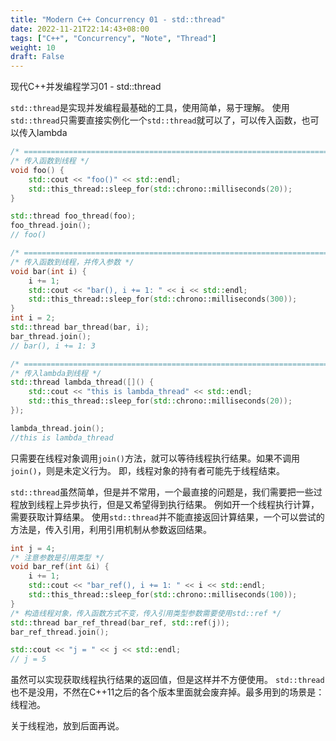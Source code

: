 ```yaml
---
title: "Modern C++ Concurrency 01 - std::thread"
date: 2022-11-21T22:14:43+08:00
tags: ["C++", "Concurrency", "Note", "Thread"]
weight: 10
draft: False
---
```


现代C++并发编程学习01 - std::thread

`std::thread`是实现并发编程最基础的工具，使用简单，易于理解。
使用`std::thread`只需要直接实例化一个`std::thread`就可以了，可以传入函数，也可以传入lambda
```cpp
/* ========================================================================= */
/* 传入函数到线程 */
void foo() {
    std::cout << "foo()" << std::endl;
    std::this_thread::sleep_for(std::chrono::milliseconds(20));
}

std::thread foo_thread(foo);
foo_thread.join();
// foo()

/* ========================================================================= */
/* 传入函数到线程，并传入参数 */
void bar(int i) {
    i += 1;
    std::cout << "bar(), i += 1: " << i << std::endl;
    std::this_thread::sleep_for(std::chrono::milliseconds(300));
}
int i = 2;
std::thread bar_thread(bar, i);
bar_thread.join();
// bar(), i += 1: 3

/* ========================================================================= */
/* 传入lambda到线程 */
std::thread lambda_thread([]() {
    std::cout << "this is lambda_thread" << std::endl;
    std::this_thread::sleep_for(std::chrono::milliseconds(20));
});

lambda_thread.join();
//this is lambda_thread

```

只需要在线程对象调用`join()`方法，就可以等待线程执行结果。如果不调用`join()`，则是未定义行为。
即，线程对象的持有者可能先于线程结束。

`std::thread`虽然简单，但是并不常用，一个最直接的问题是，我们需要把一些过程放到线程上异步执行，但是又希望得到执行结果。
例如开一个线程执行计算，需要获取计算结果。
使用`std::thread`并不能直接返回计算结果，一个可以尝试的方法是，传入引用，利用引用机制从参数返回结果。
```cpp
int j = 4;
/* 注意参数是引用类型 */
void bar_ref(int &i) {
    i += 1;
    std::cout << "bar_ref(), i += 1: " << i << std::endl;
    std::this_thread::sleep_for(std::chrono::milliseconds(100));
}
/* 构造线程对象，传入函数方式不变，传入引用类型参数需要使用std::ref */
std::thread bar_ref_thread(bar_ref, std::ref(j));
bar_ref_thread.join();

std::cout << "j = " << j << std::endl;
// j = 5
```

虽然可以实现获取线程执行结果的返回值，但是这样并不方便使用。
`std::thread`也不是没用，不然在C++11之后的各个版本里面就会废弃掉。最多用到的场景是：线程池。

关于线程池，放到后面再说。
